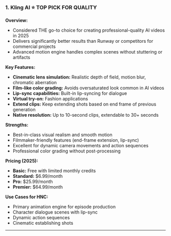 ### 1. **Kling AI** ⭐ TOP PICK FOR QUALITY

**Overview:**

- Considered THE go-to choice for creating professional-quality AI videos in 2025
- Delivers significantly better results than Runway or competitors for commercial projects
- Advanced motion engine handles complex scenes without stuttering or artifacts

**Key Features:**

- **Cinematic lens simulation:** Realistic depth of field, motion blur, chromatic aberration
- **Film-like color grading:** Avoids oversaturated look common in AI videos
- **Lip-sync capabilities:** Built-in lip-syncing for dialogue
- **Virtual try-on:** Fashion applications
- **Extend clips:** Keep extending shots based on end frame of previous generation
- **Native resolution:** Up to 10-second clips, extendable to 30+ seconds

**Strengths:**

- Best-in-class visual realism and smooth motion
- Filmmaker-friendly features (end-frame extension, lip-sync)
- Excellent for dynamic camera movements and action sequences
- Professional color grading without post-processing

**Pricing (2025):**

- **Basic:** Free with limited monthly credits
- **Standard:** $6.99/month
- **Pro:** $25.99/month
- **Premier:** $64.99/month

**Use Cases for HNC:**

- Primary animation engine for episode production
- Character dialogue scenes with lip-sync
- Dynamic action sequences
- Cinematic establishing shots

---
